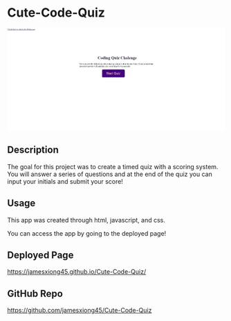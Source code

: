 # Cute-Code-Quiz

![Cute-Code-Quiz](https://github.com/jamesxiong45/Cute-Code-Quiz/blob/main/assets/css/images/Capture.JPG)


## Description

The goal for this project was to create a timed quiz with a scoring system. You will answer a series of questions and at the end of the quiz you can input your initials and submit your score!

## Usage

This app was created through html, javascript, and css.

You can access the app by going to the deployed page!

## Deployed Page

https://jamesxiong45.github.io/Cute-Code-Quiz/

## GitHub Repo

https://github.com/jamesxiong45/Cute-Code-Quiz

